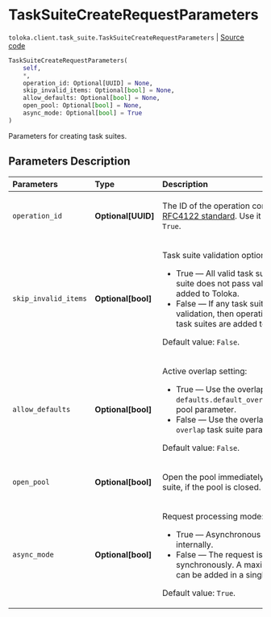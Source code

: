 # TaskSuiteCreateRequestParameters
`toloka.client.task_suite.TaskSuiteCreateRequestParameters` | [Source code](https://github.com/Toloka/toloka-kit/blob/v1.1.0.post1/src/client/task_suite.py#L77)

```python
TaskSuiteCreateRequestParameters(
    self,
    *,
    operation_id: Optional[UUID] = None,
    skip_invalid_items: Optional[bool] = None,
    allow_defaults: Optional[bool] = None,
    open_pool: Optional[bool] = None,
    async_mode: Optional[bool] = True
)
```

Parameters for creating task suites.

## Parameters Description

| Parameters | Type | Description |
| :----------| :----| :-----------|
`operation_id`|**Optional\[UUID\]**|<p>The ID of the operation conforming to the [RFC4122 standard](https://tools.ietf.org/html/rfc4122). Use it if the `async_mode` is set to `True`.</p>
`skip_invalid_items`|**Optional\[bool\]**|<p>Task suite validation option:</p> <ul> <li>True — All valid task suites are added. If a task suite does not pass validation, then it is not added to Toloka.</li> <li>False — If any task suite does not pass validation, then operation is cancelled and no task suites are added to Toloka.</li> </ul> <p></p><p>Default value: `False`.</p>
`allow_defaults`|**Optional\[bool\]**|<p>Active overlap setting:</p> <ul> <li>True — Use the overlap that is set in the `defaults.default_overlap_for_new_task_suites` pool parameter.</li> <li>False — Use the overlap that is set in the `overlap` task suite parameter.</li> </ul> <p></p><p>Default value: `False`.</p>
`open_pool`|**Optional\[bool\]**|<p>Open the pool immediately after creating a task suite, if the pool is closed.</p>
`async_mode`|**Optional\[bool\]**|<p>Request processing mode:</p> <ul> <li>True — Asynchronous operation is started internally.</li> <li>False — The request is processed synchronously. A maximum of 5000 task suites can be added in a single request in this mode.</li> </ul> <p></p><p>Default value: `True`.</p>
